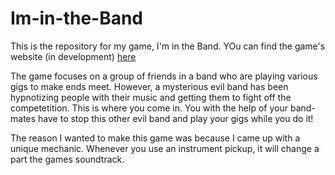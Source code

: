 # Im-in-the-Band

This is the repository for my game, I'm in the Band. YOu can find the game's website (in development) [here](https://asteroiddown.github.io/Im-in-the-Band/)

The game focuses on a group of friends in a band who are playing various gigs to make ends meet. However, a mysterious evil band has been hypnotizing people with their music and getting them to fight off the competetition. This is where you come in. You with the help of your band-mates have to stop this other evil band and play your gigs while you do it!

The reason I wanted to make this game was because I came up with a unique mechanic. Whenever you use an instrument pickup, it will change a part the games soundtrack.
